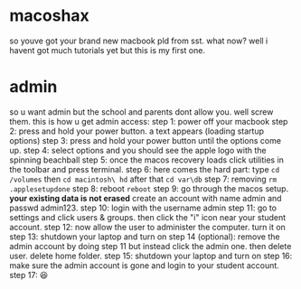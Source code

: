 # macoshax
so youve got your brand new macbook pld from sst. what now? well i havent got much tutorials yet but this is my first one.
# admin
so u want admin but the school and parents dont allow you. well screw them. this is how u get admin access:
step 1: power off your macbook
step 2: press and hold your power button. a text appears (loading startup options)
step 3: press and hold your power button until the options come up.
step 4: select options and you should see the apple logo with the spinning beachball
step 5: once the macos recovery loads click utilities in the toolbar and press terminal.
step 6: here comes the hard part: type ```cd /volumes``` then ```cd macintosh\ hd``` after that ```cd var\db```
step 7: removing ```rm .applesetupdone```
step 8: reboot ```reboot```
step 9: go through the macos setup. **your existing data is not erased** create an account with name admin and passwd admin123.
step 10: login with the username admin
step 11: go to settings and click users & groups. then click the "i" icon near your student account.
step 12: now allow the user to administer the computer. turn it on
step 13: shutdown your laptop and turn on
step 14 (optional): remove the admin account by doing step 11 but instead click the admin one. then delete user. delete home folder.
step 15: shutdown your laptop and turn on
step 16: make sure the admin account is gone and login to your student account.
step 17: 😆
